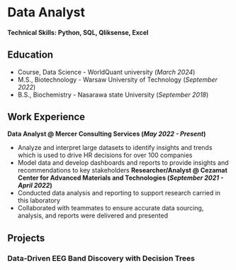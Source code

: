 # Data Analyst

#### Technical Skills: Python, SQL, Qliksense, Excel

## Education
- Course, Data Science - WorldQuant university (_March 2024_)								       		
- M.S., Biotechnology - Warsaw University of Technology (_September 2022_)	 			        		
- B.S., Biochemistry - Nasarawa state University (_September 2018_)

## Work Experience
**Data Analyst @ Mercer Consulting Services (_May 2022 - Present_)**
- Analyze and interpret large datasets to identify insights and trends which is used to drive HR decisions for over 100 companies
- Model data and develop dashboards and reports to provide insights and recommendations to key stakeholders
**Researcher/Analyst @ Cezamat Center for Advanced Materials and Technologies (_September 2021 - April 2022_)**
- Conducted data analysis and reporting to support research carried in this laboratory
- Collaborated with teammates to ensure accurate data sourcing, analysis, and reports were delivered and presented
## Projects
### Data-Driven EEG Band Discovery with Decision Trees
